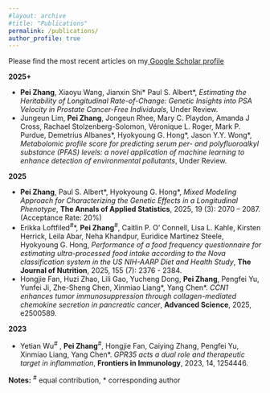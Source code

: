 ```yaml
---
#layout: archive
#title: "Publications"
permalink: /publications/
author_profile: true
---
```


Please find the most recent articles on my<a href="https://scholar.google.com/citations?user=kPMGDoEAAAAJ&hl=en"> Google Scholar profile</a>

<b>2025+</b>
-	**Pei Zhang**, Xiaoyu Wang, Jianxin Shi\* Paul S. Albert\*, *Estimating the Heritability of Longitudinal Rate-of-Change: Genetic Insights into PSA Velocity in Prostate Cancer-Free Individuals*, Under Review.
-	Jungeun Lim, **Pei Zhang**, Jongeun Rhee, Mary C. Playdon, Amanda J Cross, Rachael Stolzenberg-Solomon, Véronique L. Roger, Mark P. Purdue, Demetrius Albanes\*, Hyokyoung G. Hong\*, Jason Y.Y. Wong\*,   *Metabolomic profile score for predicting serum per- and polyfluoroalkyl substance (PFAS) levels: a novel application of machine learning to enhance detection of environmental pollutants*, Under Review.

<b>2025</b>
-	**Pei Zhang**, Paul S. Albert\*, Hyokyoung G. Hong\*, *Mixed Modeling Approach for Characterizing the Genetic Effects in a Longitudinal Phenotype*, **The Annals of Applied Statistics**, 2025, 19 (3): 2070 – 2087. (Acceptance Rate: 20%)
-	Erikka Loftfiled<sup>#</sup>\*, **Pei Zhang**<sup>#</sup>, Caitlin P. O’ Connell, Lisa L. Kahle, Kirsten Herrick, Leila Abar, Neha Khandpur, Euridice Martinez Steele, Hyokyoung G. Hong, *Performance of a food frequency questionnaire for estimating ultra-processed food intake according to the Nova classification system in the US NIH-AARP Diet and Health Study*, **The Journal of Nutrition**, 2025, 155 (7): 2376 - 2384.
- Hongjie Fan, Huzi Zhao, Lili Gao, Yucheng Dong, **Pei Zhang**, Pengfei Yu, Yunfei Ji, Zhe-Sheng Chen, Xinmiao Liang\*, Yang Chen\*. *CCN1 enhances tumor immunosuppression through collagen-mediated chemokine secretion in pancreatic cancer*, **Advanced Science**, 2025, e2500589.

<b>2023</b>
- Yetian Wu<sup>#</sup> , **Pei Zhang**<sup>#</sup>, Hongjie Fan, Caiying Zhang, Pengfei Yu, Xinmiao Liang, Yang Chen\*. *GPR35 acts a dual role and therapeutic target in inflammation*, **Frontiers in Immunology**, 2023, 14, 1254446.


**Notes:** <sup>#</sup> equal contribution, \* corresponding author 
